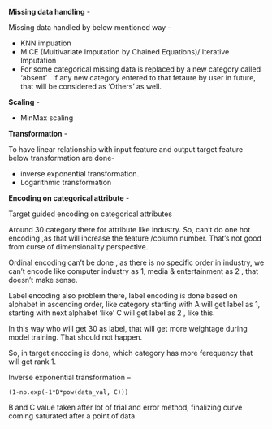 ﻿**Missing data handling** - 

 Missing data handled by below mentioned way - 

* KNN impuation
* MICE (Multivariate Imputation by Chained Equations)/ Iterative Imputation 
* For some categorical missing data is replaced by a new category called ‘absent’ . 
  If any new category entered to that fetaure by user in future, that will be considered as ‘Others’ as well.

**Scaling**  - 

* MinMax scaling 

**Transformation** - 

To have linear relationship with input feature and output target feature below transformation are done- 
 
* inverse exponential transformation. 
* Logarithmic transformation  

**Encoding on categorical attribute** - 

Target guided encoding on categorical attributes 


Around 30 category there for attribute like industry. 
So, can’t do one hot encoding ,as that will increase the feature /column number. That’s not good from curse of dimensionality perspective.

Ordinal encoding can’t be done , as there is no specific order in industry, we can’t encode like computer industry as 1, media & entertainment as 2 , that doesn’t make sense. 

Label encoding also problem there, label encoding is done based on alphabet in ascending order, like category starting with A will get label as 1, starting with next alphabet ‘like’ C will get label as 2 , like this. 

In this way who will get 30 as label, that will get more weightage during model training. That should not happen. 

So, in target encoding is done, which category has more ferequency that will get rank 1.




Inverse exponential transformation – 

    (1-np.exp(-1*B*pow(data_val, C)))

B and C value taken after lot of trial and error method, finalizing curve coming saturated after a point of data.  



